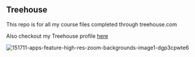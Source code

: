 ## Treehouse

This repo is for all my course files completed through treehouse.com

Also checkout my Treehouse profile [here](https://teamtreehouse.com/alysonla)

![151711-apps-feature-high-res-zoom-backgrounds-image1-dgp3cpwte6](https://user-images.githubusercontent.com/57363774/92389010-202fdd80-f110-11ea-8349-eec57583dc83.jpg)
